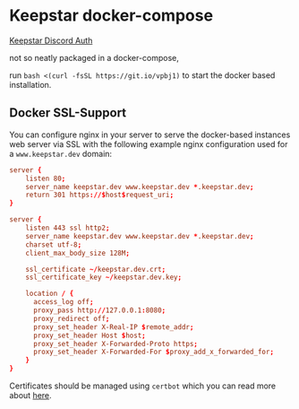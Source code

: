 # Keepstar docker-compose
[Keepstar Discord Auth](https://github.com/shibdib/keepstar)

not so neatly packaged in a docker-compose, 



run `bash <(curl -fsSL https://git.io/vpbj1)` to start the docker based installation.



## Docker SSL-Support

You can configure nginx in your server to serve the docker-based instances web server via SSL with the following example nginx configuration used for a `www.keepstar.dev` domain:

````conf
server {
    listen 80;
    server_name keepstar.dev www.keepstar.dev *.keepstar.dev;
    return 301 https://$host$request_uri;
}

server {
    listen 443 ssl http2;
    server_name keepstar.dev www.keepstar.dev *.keepstar.dev;
    charset utf-8;
    client_max_body_size 128M;

    ssl_certificate ~/keepstar.dev.crt;
    ssl_certificate_key ~/keepstar.dev.key;

    location / {
      access_log off;
      proxy_pass http://127.0.0.1:8080;
      proxy_redirect off;
      proxy_set_header X-Real-IP $remote_addr;
      proxy_set_header Host $host;
      proxy_set_header X-Forwarded-Proto https;
      proxy_set_header X-Forwarded-For $proxy_add_x_forwarded_for;
    }
}
````

Certificates should be managed using `certbot` which you can read more about [here](https://letsencrypt.org/getting-started/).
